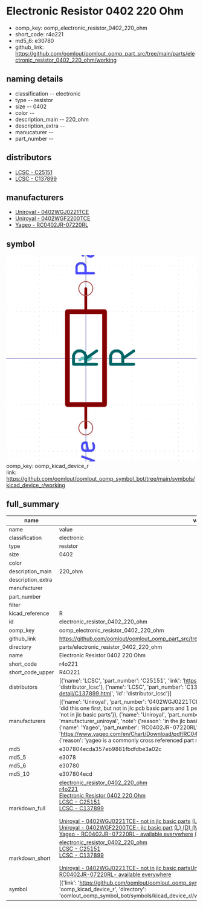 # Electronic Resistor 0402 220 Ohm

  
* oomp_key: oomp_electronic_resistor_0402_220_ohm 
* short_code: r4o221
* md5_6: e30780  
* github_link: https://github.com/oomlout/oomlout_oomp_part_src/tree/main/parts/electronic_resistor_0402_220_ohm/working  
## naming details
* classification -- electronic
* type -- resistor
* size -- 0402
* color -- 
* description_main -- 220_ohm
* description_extra -- 
* manucaturer -- 
* part_number -- 

## distributors
* [LCSC - C25151](https://lcsc.com/product-detail/C25151.html)  
* [LCSC - C137899](https://lcsc.com/product-detail/C137899.html)  

## manufacturers
* [Uniroyal - 0402WGJ0221TCE]()  
* [Uniroyal - 0402WGF2200TCE]()  
* [Yageo - RC0402JR-07220RL](https://www.yageo.com/en/Chart/Download/pdf/RC0402JR-07220RL)  

## symbol

![](symbol/0/working/working_600.png)  
oomp_key: oomp_kicad_device_r  
link: https://github.com/oomlout/oomlout_oomp_symbol_bot/tree/main/symbols/kicad_device_r/working  


## full_summary
| name | value | 
| --- | --- | 
| name | value | 
| classification | electronic | 
| type | resistor | 
| size | 0402 | 
| color |  | 
| description_main | 220_ohm | 
| description_extra |  | 
| manufacturer |  | 
| part_number |  | 
| filter |  | 
| kicad_reference | R | 
| id | electronic_resistor_0402_220_ohm | 
| oomp_key | oomp_electronic_resistor_0402_220_ohm | 
| github_link | https://github.com/oomlout/oomlout_oomp_part_src/tree/main/parts/electronic_resistor_0402_220_ohm/working | 
| directory | parts/electronic_resistor_0402_220_ohm | 
| name | Electronic Resistor 0402 220 Ohm | 
| short_code | r4o221 | 
| short_code_upper | R4O221 | 
| distributors | [{'name': 'LCSC', 'part_number': 'C25151', 'link': 'https://lcsc.com/product-detail/C25151.html', 'id': 'distributor_lcsc'}, {'name': 'LCSC', 'part_number': 'C137899', 'link': 'https://lcsc.com/product-detail/C137899.html', 'id': 'distributor_lcsc'}] | 
| manufacturers | [{'name': 'Uniroyal', 'part_number': '0402WGJ0221TCE', 'link': '', 'id': 'manufacturer_uniroyal', 'note': {'reason': 'did this one first, but not in jlc pcb basic parts and 1 percent are and they are the same price', 'reason_short': 'not in jlc basic parts'}}, {'name': 'Uniroyal', 'part_number': '0402WGF2200TCE', 'link': '', 'id': 'manufacturer_uniroyal', 'note': {'reason': 'in the jlc basic parts catalogue', 'reason_short': 'jlc basic part'}}, {'name': 'Yageo', 'part_number': 'RC0402JR-07220RL', 'link': 'https://www.yageo.com/en/Chart/Download/pdf/RC0402JR-07220RL', 'id': 'manufacturer_yageo', 'note': {'reason': 'yageo is a commonly cross referenced part number', 'reason_short': 'available everywhere'}}] | 
| md5 | e307804ecda357eb9881fbdfdbe3a02c | 
| md5_5 | e3078 | 
| md5_6 | e30780 | 
| md5_10 | e307804ecd | 
| markdown_full | [electronic_resistor_0402_220_ohm](https://github.com/oomlout/oomlout_oomp_part_src/tree/main/parts/electronic_resistor_0402_220_ohm/working)<br>[r4o221](https://github.com/oomlout/oomlout_oomp_part_src/tree/main/parts/electronic_resistor_0402_220_ohm/working)<br>[Electronic Resistor 0402 220 Ohm](https://github.com/oomlout/oomlout_oomp_part_src/tree/main/parts/electronic_resistor_0402_220_ohm/working)<br>[LCSC - C25151<br>](https://lcsc.com/product-detail/C25151.html)[LCSC - C137899<br>](https://lcsc.com/product-detail/C137899.html)<br>[Uniroyal - 0402WGJ0221TCE- not in jlc basic parts]() [(L)  ](https://www.lcsc.com/search?q=0402WGJ0221TCE)[(D)  ](https://www.digikey.com/en/products?keywords=0402WGJ0221TCE)[(M)  ](https://www.mouser.com/Search/Refine?Keyword=0402WGJ0221TCE)[(N)  ](https://www.newark.com/search?st=0402WGJ0221TCE)[(SZ)  ](https://so.szlcsc.com/global.html?k=0402WGJ0221TCE)<br>[Uniroyal - 0402WGF2200TCE- jlc basic part]() [(L)  ](https://www.lcsc.com/search?q=0402WGF2200TCE)[(D)  ](https://www.digikey.com/en/products?keywords=0402WGF2200TCE)[(M)  ](https://www.mouser.com/Search/Refine?Keyword=0402WGF2200TCE)[(N)  ](https://www.newark.com/search?st=0402WGF2200TCE)[(SZ)  ](https://so.szlcsc.com/global.html?k=0402WGF2200TCE)<br>[Yageo - RC0402JR-07220RL- available everywhere](https://www.yageo.com/en/Chart/Download/pdf/RC0402JR-07220RL) [(L)  ](https://www.lcsc.com/search?q=RC0402JR-07220RL)[(D)  ](https://www.digikey.com/en/products?keywords=RC0402JR-07220RL)[(M)  ](https://www.mouser.com/Search/Refine?Keyword=RC0402JR-07220RL)[(N)  ](https://www.newark.com/search?st=RC0402JR-07220RL)[(SZ)  ](https://so.szlcsc.com/global.html?k=RC0402JR-07220RL)<br> | 
| markdown_short | [electronic_resistor_0402_220_ohm](https://github.com/oomlout/oomlout_oomp_part_src/tree/main/parts/electronic_resistor_0402_220_ohm/working)<br>[LCSC - C25151<br>](https://lcsc.com/product-detail/C25151.html)[LCSC - C137899<br>](https://lcsc.com/product-detail/C137899.html)<br>[Uniroyal - 0402WGJ0221TCE- not in jlc basic parts]()[Uniroyal - 0402WGF2200TCE- jlc basic part]()[Yageo - RC0402JR-07220RL- available everywhere](https://www.yageo.com/en/Chart/Download/pdf/RC0402JR-07220RL) | 
| symbol | [{'link': 'https://github.com/oomlout/oomlout_oomp_symbol_bot/tree/main/symbols/kicad_device_r', 'oomp_key': 'oomp_kicad_device_r', 'directory': 'oomlout_oomp_symbol_bot/symbols/kicad_device_r//working/working.kicad_sym'}] | 
